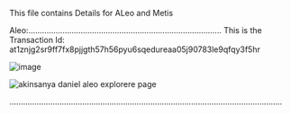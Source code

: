 This file contains Details for ALeo and Metis 

Aleo:.....................................................................................
This is the Transaction Id: at1znjg2sr9ff7fx8pjjgth57h56pyu6sqedureaa05j90783le9qfqy3f5hr 

![image](https://github.com/user-attachments/assets/7e06c731-ed61-4c2b-bbe0-ea4e67ec3e34)

![akinsanya daniel aleo explorere page](https://github.com/user-attachments/assets/5955737f-d2bb-4828-ad81-4e16c54a329c)

........................................................................................................................
